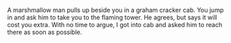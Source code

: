 A marshmallow man pulls up beside you in a graham cracker cab. You jump in 
and ask him to take you to the flaming tower. He agrees, but says it will cost you extra.
With no time to argue, I got into cab and asked him to reach there as soon as possible.

